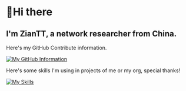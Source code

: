 # 👋Hi there
## I'm  ZianTT, a network researcher from China.

Here's my GitHub Contribute information.

[![My GitHub Information](https://github-readme-stats.vercel.app/api?username=ZianTT)]()

Here's some skills I'm using in projects of me or my org, special thanks! 

[![My Skills](https://skillicons.dev/icons?i=androidstudio,arduino,atom,azure,bash,bootstrap,c,cpp,cloudflare,cmake,codepen,css,dart,discord,django,docker,electron,figma,flask,flutter,git,github,githubactions,go,gradle,grafana,graphql,heroku,html,idea,java,js,jquery,laravel,latex,linux,md,materialui,maven,mongodb,mysql,nextjs,nginx,nodejs,nextjs,perl,php,postgres,powershell,py,react,redis,regex,spring,svg,swift,twitter,ts,vercel,vim,vite,vscode,vue,webpack,wordpress,workers,xd)]()




